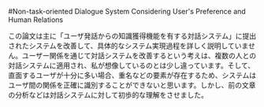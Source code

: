 #Non-task-oriented Dialogue System Considering User's Preference and Human Relations

この論文は主に「ユーザ発話からの知識獲得機能を有する対話システム」に提出されたシステムを改善して、具体的なシステム実現過程を詳しく説明していません。ユーザー関係を通じて対話システムを改善するという考えは、複数の人との対話システムに適用され、私が想像しているのとは少し違っています。そして、直面するユーザが十分に多い場合、重名などの要素が存在するため、システムはユーザ間の関係を正確に識別することができないと思います。しかし、前の文章の分析などは対話システムに対して初歩的な理解をさせました。
